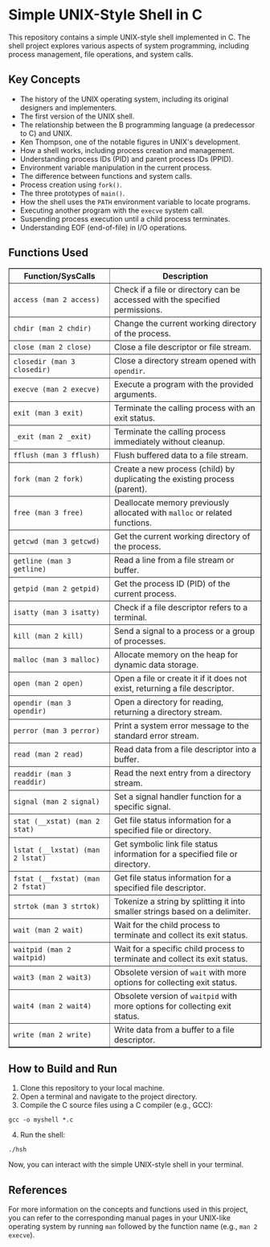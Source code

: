 <h1>Simple UNIX-Style Shell in C</h1>

  

<p>This repository contains a simple UNIX-style shell implemented in C. The shell project explores various aspects of system programming, including process management, file operations, and system calls.</p>

  

<h2>Key Concepts</h2>

<ul>

<li>The history of the UNIX operating system, including its original designers and implementers.</li>

<li>The first version of the UNIX shell.</li>

<li>The relationship between the B programming language (a predecessor to C) and UNIX.</li>

<li>Ken Thompson, one of the notable figures in UNIX's development.</li>

<li>How a shell works, including process creation and management.</li>

<li>Understanding process IDs (PID) and parent process IDs (PPID).</li>

<li>Environment variable manipulation in the current process.</li>

<li>The difference between functions and system calls.</li>

<li>Process creation using <code>fork()</code>.</li>

<li>The three prototypes of <code>main()</code>.</li>

<li>How the shell uses the <code>PATH</code> environment variable to locate programs.</li>

<li>Executing another program with the <code>execve</code> system call.</li>

<li>Suspending process execution until a child process terminates.</li>

<li>Understanding EOF (end-of-file) in I/O operations.</li>

</ul>

  

<h2>Functions Used</h2>

<table border="1">

<tr>

<th>Function/SysCalls</th>

<th>Description</th>

</tr>

<tr>

<td><code>access (man 2 access)</code></td>

<td>Check if a file or directory can be accessed with the specified permissions.</td>

</tr>

<tr>

<td><code>chdir (man 2 chdir)</code></td>

<td>Change the current working directory of the process.</td>

</tr>

<tr>

<td><code>close (man 2 close)</code></td>

<td>Close a file descriptor or file stream.</td>

</tr>

<tr>

<td><code>closedir (man 3 closedir)</code></td>

<td>Close a directory stream opened with <code>opendir</code>.</td>

</tr>

<tr>

<td><code>execve (man 2 execve)</code></td>

<td>Execute a program with the provided arguments.</td>

</tr>

<tr>

<td><code>exit (man 3 exit)</code></td>

<td>Terminate the calling process with an exit status.</td>

</tr>

<tr>

<td><code>_exit (man 2 _exit)</code></td>

<td>Terminate the calling process immediately without cleanup.</td>

</tr>

<tr>

<td><code>fflush (man 3 fflush)</code></td>

<td>Flush buffered data to a file stream.</td>

</tr>

<tr>

<td><code>fork (man 2 fork)</code></td>

<td>Create a new process (child) by duplicating the existing process (parent).</td>

</tr>

<tr>

<td><code>free (man 3 free)</code></td>

<td>Deallocate memory previously allocated with <code>malloc</code> or related functions.</td>

</tr>

<tr>

<td><code>getcwd (man 3 getcwd)</code></td>

<td>Get the current working directory of the process.</td>

</tr>

<tr>

<td><code>getline (man 3 getline)</code></td>

<td>Read a line from a file stream or buffer.</td>

</tr>

<tr>

<td><code>getpid (man 2 getpid)</code></td>

<td>Get the process ID (PID) of the current process.</td>

</tr>

<tr>

<td><code>isatty (man 3 isatty)</code></td>

<td>Check if a file descriptor refers to a terminal.</td>

</tr>

<tr>

<td><code>kill (man 2 kill)</code></td>

<td>Send a signal to a process or a group of processes.</td>

</tr>

<tr>

<td><code>malloc (man 3 malloc)</code></td>

<td>Allocate memory on the heap for dynamic data storage.</td>

</tr>

<tr>

<td><code>open (man 2 open)</code></td>

<td>Open a file or create it if it does not exist, returning a file descriptor.</td>

</tr>

<tr>

<td><code>opendir (man 3 opendir)</code></td>

<td>Open a directory for reading, returning a directory stream.</td>

</tr>

<tr>

<td><code>perror (man 3 perror)</code></td>

<td>Print a system error message to the standard error stream.</td>

</tr>

<tr>

<td><code>read (man 2 read)</code></td>

<td>Read data from a file descriptor into a buffer.</td>

</tr>

<tr>

<td><code>readdir (man 3 readdir)</code></td>

<td>Read the next entry from a directory stream.</td>

</tr>

<tr>

<td><code>signal (man 2 signal)</code></td>

<td>Set a signal handler function for a specific signal.</td>

</tr>

<tr>

<td><code>stat (__xstat) (man 2 stat)</code></td>

<td>Get file status information for a specified file or directory.</td>

</tr>

<tr>

<td><code>lstat (__lxstat) (man 2 lstat)</code></td>

<td>Get symbolic link file status information for a specified file or directory.</td>

</tr>

<tr>

<td><code>fstat (__fxstat) (man 2 fstat)</code></td>

<td>Get file status information for a specified file descriptor.</td>

</tr>

<tr>

<td><code>strtok (man 3 strtok)</code></td>

<td>Tokenize a string by splitting it into smaller strings based on a delimiter.</td>

</tr>

<tr>

<td><code>wait (man 2 wait)</code></td>

<td>Wait for the child process to terminate and collect its exit status.</td>

</tr>

<tr>

<td><code>waitpid (man 2 waitpid)</code></td>

<td>Wait for a specific child process to terminate and collect its exit status.</td>

</tr>

<tr>

<td><code>wait3 (man 2 wait3)</code></td>

<td>Obsolete version of <code>wait</code> with more options for collecting exit status.</td>

</tr>

<tr>

<td><code>wait4 (man 2 wait4)</code></td>

<td>Obsolete version of <code>waitpid</code> with more options for collecting exit status.</td>

</tr>

<tr>

<td><code>write (man 2 write)</code></td>

<td>Write data from a buffer to a file descriptor.</td>

</tr>

</table>

  

<h2>How to Build and Run</h2>

<ol>

<li>Clone this repository to your local machine.</li>

<li>Open a terminal and navigate to the project directory.</li>

<li>Compile the C source files using a C compiler (e.g., GCC):</li>

</ol>

<pre><code>gcc -o myshell *.c</code></pre>

<ol start="4">

<li>Run the shell:</li>

</ol>

<pre><code>./hsh</code></pre>

  

<p>Now, you can interact with the simple UNIX-style shell in your terminal.</p>

  

<h2>References</h2>

<p>For more information on the concepts and functions used in this project, you can refer to the corresponding manual pages in your UNIX-like operating system by running <code>man</code> followed by the function name (e.g., <code>man 2 execve</code>).</p>
